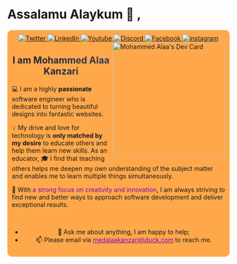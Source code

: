 # Assalamu Alaykum 👋 ,

<div align=center style='background:#ffa84b;border-radius:10px; padding:10px;'>
<a href="https://twitter.com/MedAlaaKanzari">
    <!-- <img
      src="https://img.shields.io/twitter/follow/MedAlaaKanzari?label=Twitter&logo=twitter&style=flat-square&color=0072b1&logoColor=ffffff"
      alt="Twitter"
    /> -->
     <img
     src="https://img.shields.io/static/v1?logo=twitter&style=flat-square&color=0072b1&label=Twitter&message=%E2%98%86"
      alt="Twitter"
    />
  </a>
  <a href="https://www.linkedin.com/in/medalaakanzari">
    <img
      src="https://img.shields.io/static/v1?logo=linkedin&style=flat-square&color=0072b1&label=LinkedIn&message=%E2%98%86"
      alt="LinkedIn"
    />
  </a>
<a href="https://www.youtube.com/@medalaakanzari">
    <img
     src="https://img.shields.io/static/v1?logo=youtube&style=flat-square&color=0072b1&label=Youtube&message=%E2%98%86"
      alt="Youtube"
    />
  </a>
  <a href="https://discord.gg/bDEqfX79ZD">
    <img
      src="https://img.shields.io/static/v1?logo=discord&style=flat-square&color=0072b1&label=Discord&message=%E2%98%86"
      alt="Discord"
    />
  </a>
  <a href="https://www.facebook.com/medalaakanzari">
    <img
      src="https://img.shields.io/static/v1?logo=facebook&style=flat-square&color=0072b1&label=Facebook&message=%E2%98%86"
      alt="Facebook"
    />
  </a>
  <a href="https://www.instagram.com/mohammedalaakanzari/i">
    <img
      src="https://img.shields.io/static/v1?logo=instagram&style=flat-square&color=0072b1&label=Instagram&message=%E2%98%86"
      alt="instagram"
    />
  </a>

<div align="left" >

  <a href="https://app.daily.dev/med_Alaa">
  <img src="https://api.daily.dev/devcards/493062ee47bc457b8f03b99b8cd5b122.png?r=vbl"
  width="256"
  style="margin-left:5px"
      align="right" alt="Mohammed Alaa's Dev Card"/>
  </a>
</div>

<h2 style='
  background: linear-gradient(112.1deg, rgb(32, 38, 57) 11.4%, rgb(63, 76, 119) 70.2%);
  -webkit-background-clip: text;
  -webkit-text-fill-color: transparent;'>I am Mohammed Alaa Kanzari </h2>

<div align=left ' >
💻 I am a highly <b style="color:#0e1217">passionate</b> software engineer who is dedicated to turning beautiful designs into fantastic websites.

💡 My drive and love for technology is <b>only matched by my desire</b> to educate others and help them learn new skills. As an educator, 🎓 I find that teaching others helps me deepen my own understanding of the subject matter and enables me to learn multiple things simultaneously.

🚀 With <span style='color:#8100bc'>a strong focus on creativity and innovation</span>, I am always striving to find new and better ways to approach software development and deliver exceptional results.

</div>
<br />

<ul>
  <li>  💬 Ask me about anything, I am happy to help;
</li>
  <li> 📫 Please email via <a href="mailto:medalaakanzari@duck.com" style='color:#8100bc' e>medalaakanzari@duck.com</a> to reach me.</li>
</ul>
